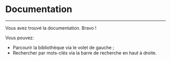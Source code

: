# Documentation

---

Vous avez trouvé la documentation. Bravo !  

Vous pouvez:
- Parcourir la bibliothèque via le volet de gauche ;
- Rechercher par mots-clés via la barre de recherche en haut à droite.